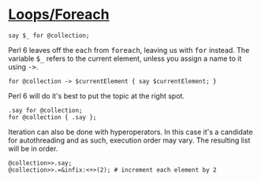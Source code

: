 [1]: http://rosettacode.org/wiki/Loops/Foreach

# [Loops/Foreach][1]

```perl6
say $_ for @collection;
```


Perl 6 leaves off the <tt>each</tt> from <tt>foreach</tt>, leaving us with <tt>for</tt> instead. The variable <tt>$\_</tt> refers to the current element, unless you assign a name to it using <tt>-&gt;</tt>.

```perl6
for @collection -> $currentElement { say $currentElement; }
```


Perl 6 will do it's best to put the topic at the right spot.

```perl6
.say for @collection;
for @collection { .say };
```


Iteration can also be done with hyperoperators. In this case it's a candidate for autothreading and as such, execution order may vary. The resulting list will be in order.

```text
@collection>>.say;
@collection>>.=&infix:<+>(2); # increment each element by 2
```